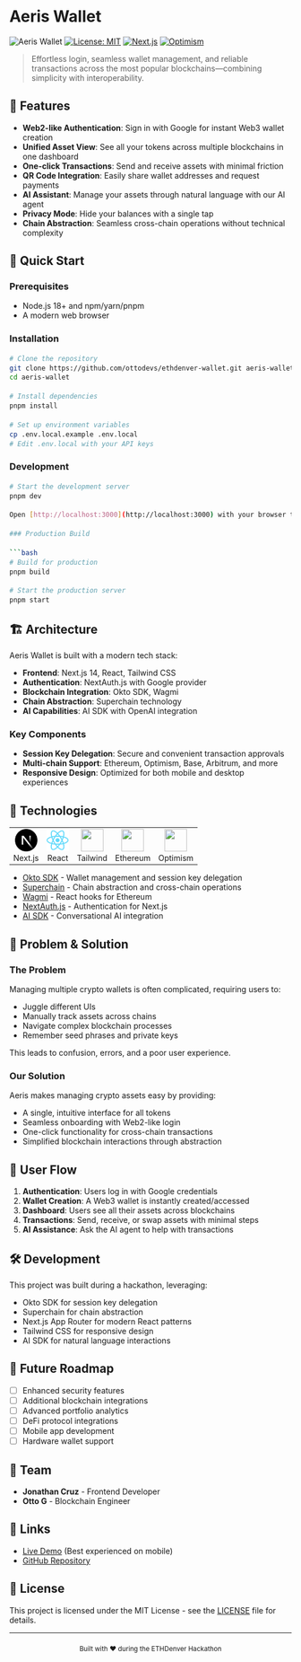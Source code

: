 # Aeris Wallet

![Aeris Wallet](https://img.shields.io/badge/Aeris-Wallet-4364F9?style=for-the-badge&logo=ethereum&logoColor=white)
[![License: MIT](https://img.shields.io/badge/License-MIT-yellow.svg)](https://opensource.org/licenses/MIT)
[![Next.js](https://img.shields.io/badge/Next.js-14.2.16-black?style=flat&logo=next.js)](https://nextjs.org/)
[![Optimism](https://img.shields.io/badge/Optimism-Superchain-FF0420?style=flat&logo=optimism&logoColor=white)](https://www.optimism.io/)

> Effortless login, seamless wallet management, and reliable transactions across the most popular blockchains—combining simplicity with interoperability.

<!-- ![Aeris Wallet Demo](https://via.placeholder.com/800x400?text=Aeris+Wallet+Demo) -->

## 🌟 Features

- **Web2-like Authentication**: Sign in with Google for instant Web3 wallet creation
- **Unified Asset View**: See all your tokens across multiple blockchains in one dashboard
- **One-click Transactions**: Send and receive assets with minimal friction
- **QR Code Integration**: Easily share wallet addresses and request payments
- **AI Assistant**: Manage your assets through natural language with our AI agent
- **Privacy Mode**: Hide your balances with a single tap
- **Chain Abstraction**: Seamless cross-chain operations without technical complexity

## 🚀 Quick Start

### Prerequisites

- Node.js 18+ and npm/yarn/pnpm
- A modern web browser

### Installation

```bash
# Clone the repository
git clone https://github.com/ottodevs/ethdenver-wallet.git aeris-wallet
cd aeris-wallet

# Install dependencies
pnpm install

# Set up environment variables
cp .env.local.example .env.local
# Edit .env.local with your API keys
```

### Development

```bash
# Start the development server
pnpm dev

Open [http://localhost:3000](http://localhost:3000) with your browser to see the result.

### Production Build

```bash
# Build for production
pnpm build

# Start the production server
pnpm start
```

## 🏗️ Architecture

Aeris Wallet is built with a modern tech stack:

- **Frontend**: Next.js 14, React, Tailwind CSS
- **Authentication**: NextAuth.js with Google provider
- **Blockchain Integration**: Okto SDK, Wagmi
- **Chain Abstraction**: Superchain technology
- **AI Capabilities**: AI SDK with OpenAI integration

### Key Components

- **Session Key Delegation**: Secure and convenient transaction approvals
- **Multi-chain Support**: Ethereum, Optimism, Base, Arbitrum, and more
- **Responsive Design**: Optimized for both mobile and desktop experiences

## 🔧 Technologies

<table>
  <tr>
    <td align="center"><img src="https://raw.githubusercontent.com/devicons/devicon/master/icons/nextjs/nextjs-original.svg" width="40" height="40"/><br />Next.js</td>
    <td align="center"><img src="https://raw.githubusercontent.com/devicons/devicon/master/icons/react/react-original.svg" width="40" height="40"/><br />React</td>
    <td align="center"><img src="https://tailwindcss.com/_next/static/media/tailwindcss-mark.d52e9897.svg" width="40" height="40"/><br />Tailwind</td>
    <td align="center"><img src="https://www.vectorlogo.zone/logos/ethereum/ethereum-icon.svg" width="40" height="40"/><br />Ethereum</td>
    <td align="center"><img src="https://assets.devfolio.co/company/e2a86d4473c649169f3d865a20b23715/assets/favicon.png" width="40" height="40"/><br />Optimism</td>
  </tr>
</table>

- [Okto SDK](https://okto.xyz) - Wallet management and session key delegation
- [Superchain](https://www.optimism.io/superchain) - Chain abstraction and cross-chain operations
- [Wagmi](https://wagmi.sh/) - React hooks for Ethereum
- [NextAuth.js](https://next-auth.js.org/) - Authentication for Next.js
- [AI SDK](https://ai.vercel.ai/) - Conversational AI integration

## 🧩 Problem & Solution

### The Problem

Managing multiple crypto wallets is often complicated, requiring users to:
- Juggle different UIs
- Manually track assets across chains
- Navigate complex blockchain processes
- Remember seed phrases and private keys

This leads to confusion, errors, and a poor user experience.

### Our Solution

Aeris makes managing crypto assets easy by providing:
- A single, intuitive interface for all tokens
- Seamless onboarding with Web2-like login
- One-click functionality for cross-chain transactions
- Simplified blockchain interactions through abstraction

## 🔄 User Flow

1. **Authentication**: Users log in with Google credentials
2. **Wallet Creation**: A Web3 wallet is instantly created/accessed
3. **Dashboard**: Users see all their assets across blockchains
4. **Transactions**: Send, receive, or swap assets with minimal steps
5. **AI Assistance**: Ask the AI agent to help with transactions

## 🛠️ Development

This project was built during a hackathon, leveraging:

- Okto SDK for session key delegation
- Superchain for chain abstraction
- Next.js App Router for modern React patterns
- Tailwind CSS for responsive design
- AI SDK for natural language interactions

## 🔮 Future Roadmap

- [ ] Enhanced security features
- [ ] Additional blockchain integrations
- [ ] Advanced portfolio analytics
- [ ] DeFi protocol integrations
- [ ] Mobile app development
- [ ] Hardware wallet support

## 👥 Team

- **Jonathan Cruz** - Frontend Developer
- **Otto G** - Blockchain Engineer

## 🔗 Links

- [Live Demo](https://createyourwallet.vercel.app) (Best experienced on mobile)
- [GitHub Repository](https://github.com/yourusername/aeris-wallet)

## 📄 License

This project is licensed under the MIT License - see the [LICENSE](LICENSE) file for details.

---

<p align="center">
  <sub>Built with ❤️ during the ETHDenver Hackathon</sub>
</p>
